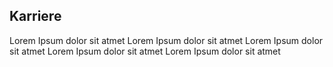 ## Karriere

Lorem Ipsum dolor sit atmet Lorem Ipsum dolor sit atmet Lorem Ipsum dolor sit atmet Lorem Ipsum dolor sit atmet Lorem Ipsum dolor sit atmet
